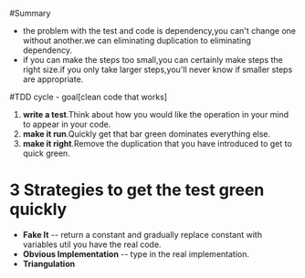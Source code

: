 #Summary
- the problem with the test and code is dependency,you can't change one without another.we can eliminating duplication to eliminating dependency.
- if you can make the steps too small,you can certainly make steps the right size.if you only take larger steps,you'll never know if smaller steps are appropriate.

#TDD cycle - goal[clean code that works]

1. **write a test**.Think about how you would like the operation in your mind to appear in your code.
2. **make it run**.Quickly get that bar green dominates everything else.
3. **make it right**.Remove the duplication that you have introduced to get to quick green.

# 3 Strategies to get the test green quickly
- **Fake It** -- return a constant and gradually replace constant with variables util you have the real code.
- **Obvious Implementation** -- type in the real implementation.
- **Triangulation**
